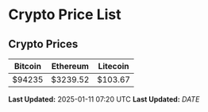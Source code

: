 # Crypto Price List

## Crypto Prices
| Bitcoin | Ethereum | Litecoin |
| ------- | -------- | -------- |
| $94235 | $3239.52 | $103.67 |
**Last Updated:** 2025-01-11 07:20 UTC
**Last Updated:** $DATE$
